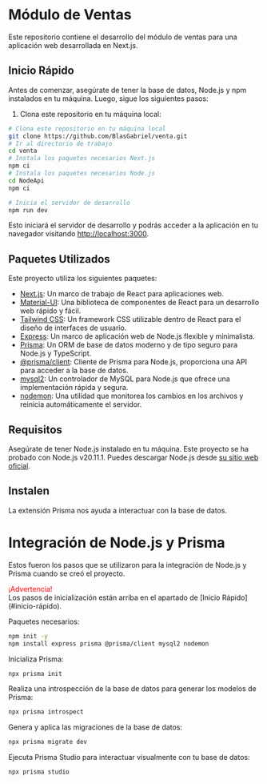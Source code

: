 # Módulo de Ventas

Este repositorio contiene el desarrollo del módulo de ventas para una aplicación web desarrollada en Next.js.

## Inicio Rápido

Antes de comenzar, asegúrate de tener la base de datos, Node.js y npm instalados en tu máquina. Luego, sigue los siguientes pasos:

1. Clona este repositorio en tu máquina local:

```bash
# Clona este repositorio en tu máquina local
git clone https://github.com/BlasGabriel/venta.git
# Ir al directorio de trabajo
cd venta
# Instala los paquetes necesarios Next.js
npm ci
# Instala los paquetes necesarios Node.js
cd NodeApi
npm ci

# Inicia el servidor de desarrollo
npm run dev
```
Esto iniciará el servidor de desarrollo y podrás acceder a la aplicación en tu navegador visitando [http://localhost:3000](http://localhost:3000).

## Paquetes Utilizados

Este proyecto utiliza los siguientes paquetes:

- [Next.js](https://nextjs.org/): Un marco de trabajo de React para aplicaciones web.
- [Material-UI](https://mui.com/): Una biblioteca de componentes de React para un desarrollo web rápido y fácil.
- [Tailwind CSS](https://tailwindcss.com/): Un framework CSS utilizable dentro de React para el diseño de interfaces de usuario.
- [Express](https://expressjs.com/): Un marco de aplicación web de Node.js flexible y minimalista.
- [Prisma](https://www.prisma.io/): Un ORM de base de datos moderno y de tipo seguro para Node.js y TypeScript.
- [@prisma/client](https://www.prisma.io/docs/concepts/components/prisma-client): Cliente de Prisma para Node.js, proporciona una API para acceder a la base de datos.
- [mysql2](https://www.npmjs.com/package/mysql2): Un controlador de MySQL para Node.js que ofrece una implementación rápida y segura.
- [nodemon](https://nodemon.io/): Una utilidad que monitorea los cambios en los archivos y reinicia automáticamente el servidor.


## Requisitos

Asegúrate de tener Node.js instalado en tu máquina. Este proyecto se ha probado con Node.js v20.11.1. Puedes descargar Node.js desde [su sitio web oficial](https://nodejs.org/en).
## Instalen
La extensión Prisma nos ayuda a interactuar con la base de datos.

# Integración de Node.js y Prisma

Estos fueron los pasos que se utilizaron para la integración de Node.js y Prisma cuando se creó el proyecto.

<div style="color:red;">¡Advertencia!</div>
Los pasos de inicialización están arriba en el apartado de [Inicio Rápido](#inicio-rápido).


Paquetes necesarios:

```bash
npm init -y
npm install express prisma @prisma/client mysql2 nodemon
```
Inicializa Prisma:

```bash
npx prisma init
```

Realiza una introspección de la base de datos para generar los modelos de Prisma:

```bash
npx prisma introspect
```

Genera y aplica las migraciones de la base de datos:

```bash
npx prisma migrate dev
```

Ejecuta Prisma Studio para interactuar visualmente con tu base de datos:

```bash
npx prisma studio
```


